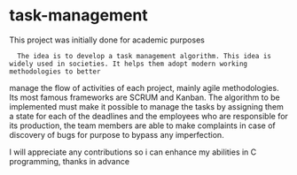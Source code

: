 # task-management

This project was initially done for academic purposes

      The idea is to develop a task management algorithm. This idea is widely used in societies. It helps them adopt modern working methodologies to better 
manage the flow of activities of each project, mainly agile methodologies. Its most famous frameworks are SCRUM and Kanban. The algorithm to be implemented 
must make it possible to manage the tasks by assigning them a state for each of the deadlines and the employees who are responsible for its production, the team
members are able to make complaints in case of discovery of bugs for purpose to bypass any imperfection.

I will appreciate any contributions so i can enhance my abilities in C programming, thanks in advance
